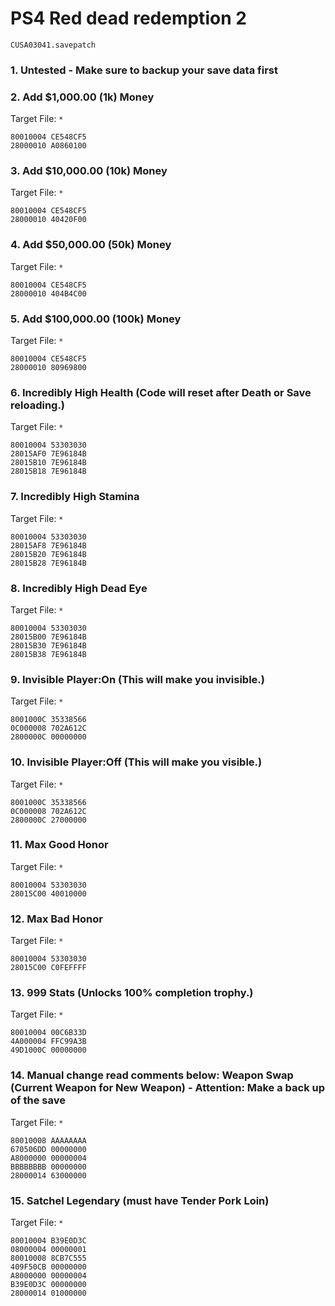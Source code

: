 # PS4 Red dead redemption 2

`CUSA03041.savepatch`

### 1. Untested - Make sure to backup your save data first
### 2. Add $1,000.00 (1k) Money

Target File: `*`

```
80010004 CE548CF5
28000010 A0860100
```

### 3. Add $10,000.00 (10k) Money

Target File: `*`

```
80010004 CE548CF5
28000010 40420F00
```

### 4. Add $50,000.00 (50k) Money

Target File: `*`

```
80010004 CE548CF5
28000010 404B4C00
```

### 5. Add $100,000.00 (100k) Money

Target File: `*`

```
80010004 CE548CF5
28000010 80969800
```

### 6. Incredibly High Health (Code will reset after Death or Save reloading.)

Target File: `*`

```
80010004 53303030
28015AF0 7E96184B
28015B10 7E96184B
28015B18 7E96184B
```

### 7. Incredibly High Stamina

Target File: `*`

```
80010004 53303030
28015AF8 7E96184B
28015B20 7E96184B
28015B28 7E96184B
```

### 8. Incredibly High Dead Eye

Target File: `*`

```
80010004 53303030
28015B00 7E96184B
28015B30 7E96184B
28015B38 7E96184B
```

### 9. Invisible Player:On (This will make you invisible.)

Target File: `*`

```
8001000C 35338566
0C000008 702A612C
2800000C 00000000
```

### 10. Invisible Player:Off (This will make you visible.)

Target File: `*`

```
8001000C 35338566
0C000008 702A612C
2800000C 27000000
```

### 11. Max Good Honor

Target File: `*`

```
80010004 53303030
28015C00 40010000
```

### 12. Max Bad Honor

Target File: `*`

```
80010004 53303030
28015C00 C0FEFFFF
```

### 13. 999 Stats (Unlocks 100% completion trophy.)

Target File: `*`

```
80010004 00C6B33D
4A000004 FFC99A3B
49D1000C 00000000
```

### 14. Manual change read comments below: Weapon Swap (Current Weapon for New Weapon) - Attention: Make a back up of the save

Target File: `*`

```
80010008 AAAAAAAA
670506DD 00000000
A8000000 00000004
BBBBBBBB 00000000
28000014 63000000
```

### 15. Satchel Legendary (must have Tender Pork Loin)

Target File: `*`

```
80010004 B39E0D3C
08000004 00000001
80010008 8CB7C555
409F50CB 00000000
A8000000 00000004
B39E0D3C 00000000
28000014 01000000
```


